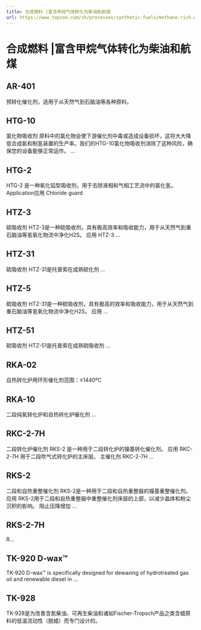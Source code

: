 ```yaml
---
title: 合成燃料 |富含甲烷气体转化为柴油和航煤
url: https://www.topsoe.com/zh/processes/synthetic-fuels/methane-rich-gas-to-diesel-and-jet-fuels
---
```


# 合成燃料 |富含甲烷气体转化为柴油和航煤

## AR-401

预转化催化剂，适用于从天然气到石脑油等各种原料。

## HTG-10

氯化物吸收剂 原料中的氯化物会使下游催化剂中毒或造成设备损坏，这将大大降低合成氨和制氢装置的生产率。我们的HTG-10氯化物吸收剂消除了这种风险，确保您的设备能够正常运作。 ...

## HTG-2

HTG-2 是一种氧化铝型吸收剂，用于去除液相和气相工艺流中的氯化氢。 Application应用 Chloride guard

## HTZ-3

硫吸收剂 HTZ-3是一种硫吸收剂，具有极高效率和吸收能力，用于从天然气到重石脑油等氢氧化物流中净化H2S。 应用 HTZ-3 ...

## HTZ-31

硫吸收剂 HTZ-31是托普索在成熟硫化剂 ...

## HTZ-5

硫吸收剂 HTZ-31是一种硫吸收剂，具有极高的效率和吸收能力，用于从天然气到重石脑油等氢氧化物流中净化H2S。 应用 ...

## HTZ-51

硫吸收剂 HTZ-51是托普索在成熟硫吸收剂 ...

## RKA-02

自热转化炉用环形催化剂范围：≤1440ºC

## RKA-10

二段纯氧转化炉和自热转化炉催化剂 ...

## RKC-2-7H

二段转化炉催化剂 RKS-2 是一种用于二段转化炉的镍基转化催化剂。 应用 RKC-2-7H 用于二段吹气式转化炉的主床层。 主催化剂 RKC-2-7H ...

## RKS-2

二段和自热重整催化剂 RKS-2是一种用于二段和自热重整器的镍基重整催化剂。 应用 RKS-2用于二段和自热重整器中重整催化剂床层的上部，以减少晶体和粉尘沉积的影响。 阻止压降增加 ...

## RKS-2-7H

R...

## TK-920 D-wax™

TK-920 D-wax™ is specifically designed for dewaxing of hydrotreated gas oil and renewable diesel in ...

## TK-928

TK-928是为改善含氮柴油、可再生柴油和诸如Fischer-Tropsch产品之类含蜡原料的低温流动性（脱蜡）而专门设计的。